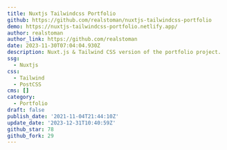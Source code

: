 ```yaml
---
title: Nuxtjs Tailwindcss Portfolio
github: https://github.com/realstoman/nuxtjs-tailwindcss-portfolio
demo: https://nuxtjs-tailwindcss-portfolio.netlify.app/
author: realstoman
author_link: https://github.com/realstoman
date: 2023-11-30T07:04:04.930Z
description: Nuxt.js & Tailwind CSS version of the portfolio project.
ssg:
  - Nuxtjs
css:
  - Tailwind
  - PostCSS
cms: []
category:
  - Portfolio
draft: false
publish_date: '2021-11-04T21:44:10Z'
update_date: '2023-12-31T10:40:59Z'
github_star: 78
github_fork: 29
---
```

